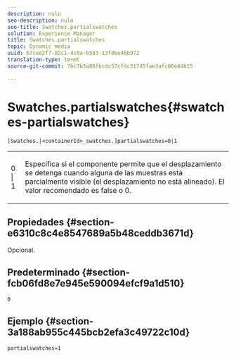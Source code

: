 ```yaml
---
description: nulo
seo-description: nulo
seo-title: Swatches.partialswatches
solution: Experience Manager
title: Swatches.partialswatches
topic: Dynamic media
uuid: 67cee2f7-82c1-4c0a-b583-13f8be46b972
translation-type: tm+mt
source-git-commit: 7bc7b3a86fbcdc57cfdc31745fae3afc06e44b15

---
```



# Swatches.partialswatches{#swatches-partialswatches}

`[Swatches.|<containerId>_swatches.]partialswatches=0|1`

<table id="table_4B8CEC134277403A840A050BD8C8CE2B"> 
 <tbody> 
  <tr> 
   <td> <p> <span class="codeph"> 0 | 1</span> </p> </td> 
   <td> <p> Especifica si el componente permite que el desplazamiento se detenga cuando alguna de las muestras está parcialmente visible (el desplazamiento no está alineado). El valor recomendado es <span class="codeph"> false</span> o <span class="codeph"> 0</span>. </p> </td> 
  </tr> 
 </tbody> 
</table>

## Propiedades {#section-e6310c8c4e8547689a5b48ceddb3671d}

Opcional.

## Predeterminado {#section-fcb06fd8e7e945e590094efcf9a1d510}

`0`

## Ejemplo {#section-3a188ab955c445bcb2efa3c49722c10d}

`partialswatches=1`
